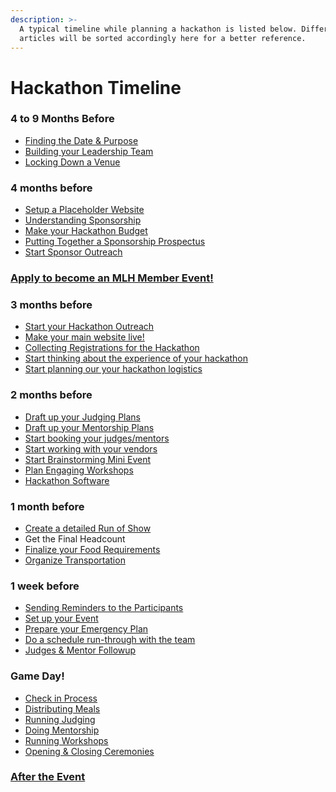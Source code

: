 ```yaml
---
description: >-
  A typical timeline while planning a hackathon is listed below. Different
  articles will be sorted accordingly here for a better reference.
---
```


# Hackathon Timeline

### 4 to 9 Months Before

* ​[Finding the Date & Purpose​](deciding-the-date.md)
* [Building your Leadership Team](build-your-leadership-team.md)
* [Locking Down a Venue ](locking-down-a-venue-and-date.md)

### 4 months before

* ​[Setup a Placeholder Website](putting-together-your-hackathon-website/set-up-a-placeholder-website.md)​
* [​Understanding Sponsorship​](getting-sponsorship/setting-goals/)
* [​Make your Hackathon Budget](budgeting-your-hackathon/)​
* [​Putting Together a Sponsorship Prospectus​](getting-sponsorship/put-together-a-sponsorship-prospectus.md)
* [​Start Sponsor Outreach​](getting-sponsorship/mlh-tips.md)

### ​​[Apply to become an MLH Member Event!](https://mlh.io/event-membership)​

### 3 months before

* ​[Start your Hackathon Outreach](marketing-your-event/how-to-promote-your-event/)
* ​[Make your main website live!​](putting-together-your-hackathon-website/updating-website-with-day-of-information.md)
* ​[Collecting Registrations for the Hackathon​](managing-registrations/registration-timelines.md)
* ​[Start thinking about the experience of your hackathon​](day-of-logistics-hacker-experience/)
* ​[Start planning our your hackathon logistics​](event-logistics/)

### 2 months before

* [​Draft up your Judging Plans](judging-and-submissions/draft-up-a-judging-plan.md)​
* ​[Draft up your Mentorship Plans​](draft-up-your-mentorship-plan.md)
* [​Start booking your judges​/mentors](judging-and-submissions/booking-your-judges.md)
* ​[Start working with your vendors​](event-logistics/working-with-food-vendors.md)
* ​[Start Brainstorming Mini Event​](day-of-logistics-hacker-experience/fun-mini-events.md)
* [​Plan Engaging Workshops](day-of-logistics-hacker-experience/workshops.md)
* [Hackathon Software](event-logistics/hackathon-communication-platform.md)

### 1 month before

* ​[Create a detailed Run of Show​](creating-your-hackathon-schedule/creating-a-detailed-run-of-show.md)
* ​Get the Final Headcount​
* ​[Finalize your Food Requirements ](event-logistics/hosting-hackers-with-dietary-restrictions.md)
* ​[Organize Transportation ](event-logistics/organize-transportation.md)

### 1 week before

* ​[Sending Reminders to the Participants](managing-registrations/sending-reminders/)​
* [​Set up your Event​](event-logistics/setup-your-event.md)
* [​Prepare your Emergency Plan](event-logistics/prepare-your-emergency-plan.md)
* ​[Do a schedule run-through with the team​](creating-your-hackathon-schedule/do-a-run-through-with-the-team.md)
* ​[Judges & Mentor Followup​](judging-and-submissions/booking-your-judges.md)

### Game Day!

* ​[Check in Process​](managing-registrations/check-in-process.md)
* ​[Distributing Meals](event-logistics/distributing-meals.md)
* ​[Running Judging​](judging-and-submissions/)
* [​Doing Mentorship​](draft-up-your-mentorship-plan.md)
* [​Running Workshops](day-of-logistics-hacker-experience/workshops.md)​
* ​[Opening & Closing Ceremonies​](day-of-logistics-hacker-experience/opening-ceremony.md)

### ​​[After the Event](after-the-event.md)
